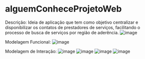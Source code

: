 # alguemConheceProjetoWeb
Descrição:
Ideia de aplicação que tem como objetivo centralizar e disponibilizar os contatos de prestadores de serviços, facilitando o processo de busca de serviços por região de aderência. 
![image](https://user-images.githubusercontent.com/32306887/202759074-23e86060-608f-4432-b0b6-69dc2ae78f42.png)

Modelagem Funcional:
![image](https://user-images.githubusercontent.com/32306887/202759146-a758a6cb-9a0b-4806-9107-103f36ca85ac.png)

Modelagem de Interação:
![image](https://user-images.githubusercontent.com/32306887/202759252-fde82b93-a9cf-4f9f-8030-0cb52cd20853.png)
![image](https://user-images.githubusercontent.com/32306887/202759272-e1041114-a31d-4766-a437-1078d42f6c8a.png)
![image](https://user-images.githubusercontent.com/32306887/202759311-bbac3b17-2a9d-4227-9d96-2ab650cdd435.png)
![image](https://user-images.githubusercontent.com/32306887/202759344-7f31f671-bc0f-4ee8-86e0-61392fb929d6.png)
